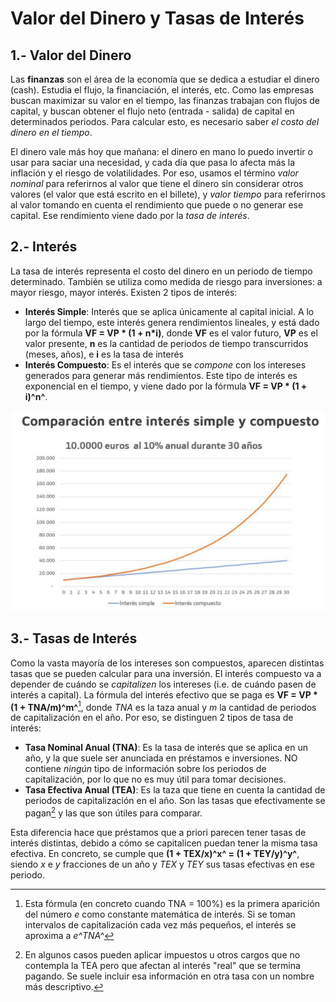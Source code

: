 # Valor del Dinero y Tasas de Interés

## 1.- Valor del Dinero

Las **finanzas** son el área de la economía que se dedica a estudiar el dinero (cash). Estudia el flujo, la financiación, el interés, etc. Como las empresas buscan maximizar su valor en el tiempo, las finanzas trabajan con flujos de capital, y buscan obtener el flujo neto (entrada - salida) de capital en determinados periodos. Para calcular esto, es necesario saber *el costo del dinero en el tiempo*.

El dinero vale más hoy que mañana: el dinero en mano lo puedo invertir o usar para saciar una necesidad, y cada día que pasa lo afecta más la inflación y el riesgo de volatilidades. Por eso, usamos el término *valor nominal* para referirnos al valor que tiene el dinero sin considerar otros valores (el valor que está escrito en el billete), y *valor tiempo* para referirnos al valor tomando en cuenta el rendimiento que puede o no generar ese capital. Ese rendimiento viene dado por la *tasa de interés*.

## 2.- Interés

La tasa de interés representa el costo del dinero en un periodo de tiempo determinado. También se utiliza como medida de riesgo para inversiones: a mayor riesgo, mayor interés. Existen 2 tipos de interés:

- **Interés Simple**: Interés que se aplica únicamente al capital inicial. A lo largo del tiempo, este interés genera rendimientos lineales, y está dado por la fórmula **VF = VP * (1 + n*i)**, donde **VF** es el valor futuro, **VP** es el valor presente, **n** es la cantidad de periodos de tiempo transcurridos (meses, años), e **i** es la tasa de interés
- **Interés Compuesto**: Es el interés que se *compone* con los intereses generados para generar más rendimientos. Este tipo de interés es exponencial en el tiempo, y viene dado por la fórmula **VF = VP * (1 + i)^n^**.

![Gráfico comparativo de interés simple y compuesto][img1]

## 3.- Tasas de Interés

Como la vasta mayoría de los intereses son compuestos, aparecen distintas tasas que se pueden calcular para una inversión. El interés compuesto va a depender de cuándo se *capitalizen* los intereses (i.e. de cuándo pasen de interés a capital). La fórmula del interés efectivo que se paga es **VF = VP * (1 + TNA/m)^m^**[^1], donde *TNA* es la taza anual y *m* la cantidad de periodos de capitalización en el año. Por eso, se distinguen 2 tipos de tasa de interés:

- **Tasa Nominal Anual (TNA)**: Es la tasa de interés que se aplica en un año, y la que suele ser anunciada en préstamos e inversiones. NO contiene *ningún* tipo de información sobre los periodos de capitalización, por lo que no es muy útil para tomar decisiones.
- **Tasa Efectiva Anual (TEA)**: Es la taza que tiene en cuenta la cantidad de periodos de capitalización en el año. Son las tasas que efectivamente se pagan[^2] y las que son útiles para comparar.

Esta diferencia hace que préstamos que a priori parecen tener tasas de interés distintas, debido a cómo se capitalicen puedan tener la misma tasa efectiva. En concreto, se cumple que **(1 + TEX/x)^x^ = (1 + TEY/y)^y^**, siendo *x* e *y* fracciones de un año y *TEX* y *TEY* sus tasas efectivas en ese periodo.

[^1]: Esta fórmula (en concreto cuando TNA = 100%) es la primera aparición del número *e* como constante matemática de interés. Si se toman intervalos de capitalización cada vez más pequeños, el interés se aproxima a *e^TNA^*
[^2]: En algunos casos pueden aplicar impuestos u otros cargos que no contempla la TEA pero que afectan al interés "real" que se termina pagando. Se suele incluir esa información en otra tasa con un nombre más descriptivo.

[img1]: Imagenes/09-1-comparacion-interes.png "Interés simple vs. compuesto"
